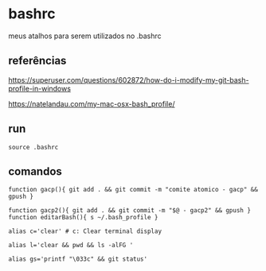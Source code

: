 # bashrc
meus atalhos para serem utilizados no .bashrc

## referências
https://superuser.com/questions/602872/how-do-i-modify-my-git-bash-profile-in-windows

https://natelandau.com/my-mac-osx-bash_profile/

## run
`source .bashrc`

## comandos
`
function gacp(){
  git add . && git commit -m "comite atomico - gacp" && gpush
}
`

`
function gacp2(){
  git add . && git commit -m "$@ - gacp2" && gpush
}
`
`
function editarBash(){
  s ~/.bash_profile
}
`

`alias c='clear' # c: Clear terminal display`

`alias l='clear && pwd && ls -alFG '`

`alias gs='printf "\033c" && git status'`
